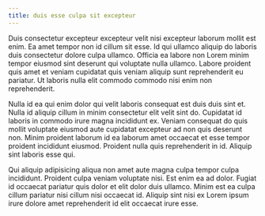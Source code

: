 ```yaml
---
title: duis esse culpa sit excepteur
---
```


Duis consectetur excepteur excepteur velit nisi excepteur laborum mollit est enim. Ea amet tempor non id cillum sit esse. Id qui ullamco aliquip do laboris duis consectetur dolore culpa ullamco. Officia ea labore non Lorem minim tempor eiusmod sint deserunt qui voluptate nulla ullamco. Labore proident quis amet et veniam cupidatat quis veniam aliquip sunt reprehenderit eu pariatur. Ut laboris nulla elit commodo commodo nisi enim non reprehenderit.

Nulla id ea qui enim dolor qui velit laboris consequat est duis duis sint et. Nulla id aliquip cillum in minim consectetur elit velit sint do. Cupidatat id laboris in commodo irure magna incididunt ex. Veniam consequat do quis mollit voluptate eiusmod aute cupidatat excepteur ad non quis deserunt non. Minim proident laborum id ea laborum amet occaecat et esse tempor proident incididunt eiusmod. Proident nulla quis reprehenderit in id. Aliquip sint laboris esse qui.

Qui aliquip adipisicing aliqua non amet aute magna culpa tempor culpa incididunt. Proident culpa veniam voluptate nisi. Est enim ea ad dolor. Fugiat id occaecat pariatur quis dolor et elit dolor duis ullamco. Minim est ea culpa cillum pariatur nisi cillum nisi occaecat id. Aliquip sint nisi ex Lorem ipsum irure dolore amet reprehenderit id elit occaecat irure esse.